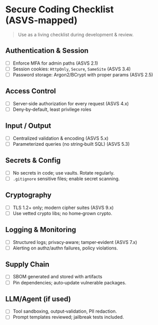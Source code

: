 # Secure Coding Checklist (ASVS‑mapped)

> Use as a living checklist during development & review.

## Authentication & Session
- [ ] Enforce MFA for admin paths (ASVS 2.1)
- [ ] Session cookies: `HttpOnly`, `Secure`, `SameSite` (ASVS 3.4)
- [ ] Password storage: Argon2/BCrypt with proper params (ASVS 2.5)

## Access Control
- [ ] Server‑side authorization for every request (ASVS 4.x)
- [ ] Deny‑by‑default, least privilege roles

## Input / Output
- [ ] Centralized validation & encoding (ASVS 5.x)
- [ ] Parameterized queries (no string‑built SQL) (ASVS 5.3)

## Secrets & Config
- [ ] No secrets in code; use vaults. Rotate regularly.
- [ ] `.gitignore` sensitive files; enable secret scanning.

## Cryptography
- [ ] TLS 1.2+ only; modern cipher suites (ASVS 9.x)
- [ ] Use vetted crypto libs; no home‑grown crypto.

## Logging & Monitoring
- [ ] Structured logs; privacy‑aware; tamper‑evident (ASVS 7.x)
- [ ] Alerting on authz/authn failures, policy violations.

## Supply Chain
- [ ] SBOM generated and stored with artifacts
- [ ] Pin dependencies; auto‑update vulnerable packages.

## LLM/Agent (if used)
- [ ] Tool sandboxing, output‑validation, PII redaction.
- [ ] Prompt templates reviewed; jailbreak tests included.
